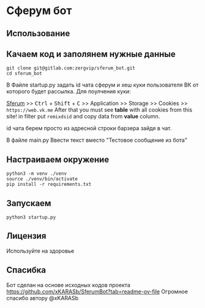 # Сферум бот

## Использование

##  Качаем код и заполянем нужные данные

```
git clone git@gitlab.com:zergvip/sferum_bot.git
cd sferum_bot
```

В Файле startup.py задать id чата сферум и хеш куки пользователя ВК от которого будет рассылка. Для поулчения куки:

[Sferum](https://web.vk.me/) >> <kbd>Ctrl</kbd> + <kbd>Shift</kbd> + <kbd>C</kbd> >> Application >> Storage >> Cookies >> ```https://web.vk.me```
After that you must see **table** with all cookies from this site!
in filter put ```remixdsid``` and copy data from **value** column.

id чата берем просто из адресной строки барзера зайдя в чат.

В файле main.py Ввести текст вместо "Тестовое сообщение из бота"

## Настраиваем окружение

```
python3 -m venv ./venv
source ./venv/bin/activate
pip install -r requirements.txt
```

## Запускаем

```
python3 startup.py
```

## Лицензия

Используйте на здоровье

## Спасибка

Бот сделан на основе исходных кодов проекта https://github.com/xKARASb/SferumBot?tab=readme-ov-file
Огромное спасибо автору @xKARASb

